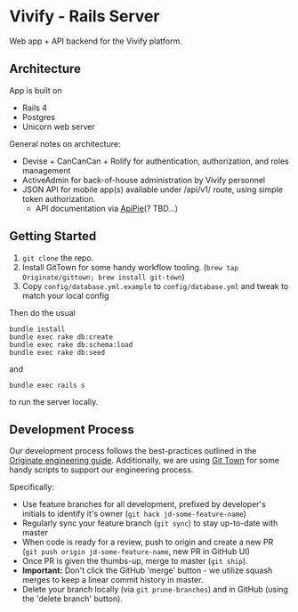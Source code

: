Vivify - Rails Server
=====================

Web app + API backend for the Vivify platform.

Architecture
------------

App is built on

* Rails 4
* Postgres
* Unicorn web server

General notes on architecture:

* Devise + CanCanCan + Rolify for authentication, authorization, and roles management
* ActiveAdmin for back-of-house administration by Vivify personnel
* JSON API for mobile app(s) available under /api/v1/ route, using simple token authorization.
  * API documentation via [ApiPie](https://github.com/Apipie/apipie-rails)(? TBD...)


Getting Started
---------------

1. `git clone` the repo.
2. Install GitTown for some handy workflow tooling. (`brew tap Originate/gittown; brew install git-town`)
3. Copy `config/database.yml.example` to `config/database.yml` and tweak to match your local config

Then do the usual
```
bundle install
bundle exec rake db:create
bundle exec rake db:schema:load
bundle exec rake db:seed
```
and
```
bundle exec rails s
```
to run the server locally.


Development Process
-------------------

Our development process follows the best-practices outlined in the [Originate engineering guide](https://github.com/Originate/guide).  Additionally, we are using [Git Town](https://github.com/Originate/git-town) for some handy scripts to support our engineering process.
  
Specifically:

* Use feature branches for all development, prefixed by developer's initials to identify it's owner (`git hack jd-some-feature-name`) 
* Regularly sync your feature branch (`git sync`) to stay up-to-date with master
* When code is ready for a review, push to origin and create a new PR (`git push origin jd-some-feature-name`, new PR in GitHub UI) 
* Once PR is given the thumbs-up, merge to master (`git ship`).
* **Important:** Don't click the GitHub 'merge' button - we utilize squash merges to keep a linear commit history in master.
* Delete your branch locally (via `git prune-branches`) and in GitHub (using the 'delete branch' button).
